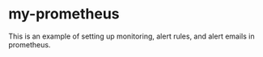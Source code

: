 # my-prometheus
This is an example of setting up monitoring, alert rules, and alert emails in prometheus.
